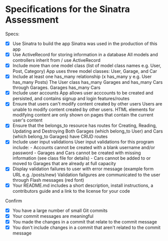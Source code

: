 # Specifications for the Sinatra Assessment

Specs:
- [x] Use Sinatra to build the app
        Sinatra was used in the production of this app
- [x] Use ActiveRecord for storing information in a database
        All models and controllers inherit from / use ActiveRecord
- [x] Include more than one model class (list of model class names e.g. User, Post, Category)
        App uses three model classes: User, Garage, and Car
- [x] Include at least one has_many relationship (x has_many y e.g. User has_many Posts)
        The User class has_many Garages and has_many Cars through Garages. Garages has_many Cars
- [x] Include user accounts
        App allows user acccounts to be created and persisted, and contains signup and login features/routes
- [x] Ensure that users can't modify content created by other users
        Users are unable to modify content created by other users. HTML elements for modifying content are only shown on pages that contain the current user's content
- [x] Ensure that the belongs_to resource has routes for Creating, Reading, Updating and Destroying
        Both Garages (which belong_to User) and Cars (which belong_to Garages) have CRUD routes
- [x] Include user input validations
        User input validations for this program include: 
            - Accounts cannot be created with a blank username and/or password
            - Garages and Cars cannot be created with missing information (see class file for details)
            - Cars cannot be added to or moved to Garages that are already at full capacity
- [x] Display validation failures to user with error message (example form URL e.g. /posts/new)
        Validation failgures are communicated to the user through Flash messages (red font)
- [x] Your README.md includes a short description, install instructions, a contributors guide and a link to the license for your code

Confirm
- [x] You have a large number of small Git commits
- [x] Your commit messages are meaningful
- [x] You made the changes in a commit that relate to the commit message
- [x] You don't include changes in a commit that aren't related to the commit message
